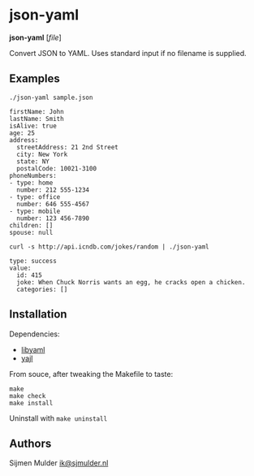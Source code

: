 json-yaml
=========

**json-yaml** [_file_]

Convert JSON to YAML. Uses standard input if no filename is supplied.

Examples
--------

`./json-yaml sample.json`

    firstName: John
    lastName: Smith
    isAlive: true
    age: 25
    address:
      streetAddress: 21 2nd Street
      city: New York
      state: NY
      postalCode: 10021-3100
    phoneNumbers:
    - type: home
      number: 212 555-1234
    - type: office
      number: 646 555-4567
    - type: mobile
      number: 123 456-7890
    children: []
    spouse: null

`curl -s http://api.icndb.com/jokes/random | ./json-yaml`

    type: success
    value:
      id: 415
      joke: When Chuck Norris wants an egg, he cracks open a chicken.
      categories: []

Installation
------------

Dependencies:

 * [libyaml](http://pyyaml.org/wiki/LibYAML)
 * [yajl](https://lloyd.github.io/yajl/)

From souce, after tweaking the Makefile to taste:

    make
    make check
    make install

Uninstall with `make uninstall`

Authors
-------

Sijmen Mulder <ik@sjmulder.nl>

